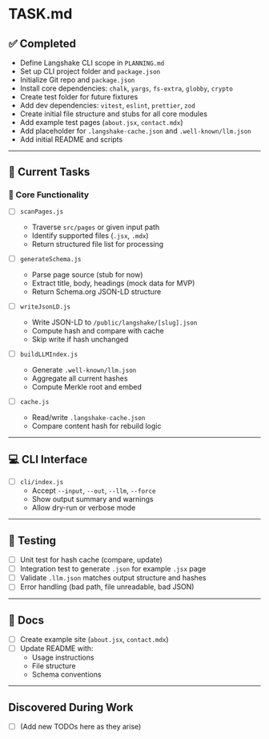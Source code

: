 # TASK.md

## ✅ Completed

* Define Langshake CLI scope in `PLANNING.md`
* Set up CLI project folder and `package.json`
* Initialize Git repo and `package.json`
* Install core dependencies: `chalk`, `yargs`, `fs-extra`, `globby`, `crypto`
* Create test folder for future fixtures
* Add dev dependencies: `vitest`, `eslint`, `prettier`, `zod`
* Create initial file structure and stubs for all core modules
* Add example test pages (`about.jsx`, `contact.mdx`)
* Add placeholder for `.langshake-cache.json` and `.well-known/llm.json`
* Add initial README and scripts

---

## 🔨 Current Tasks

### 🔧 Core Functionality

- [ ] `scanPages.js`
  - Traverse `src/pages` or given input path
  - Identify supported files (`.jsx`, `.mdx`)
  - Return structured file list for processing

- [ ] `generateSchema.js`
  - Parse page source (stub for now)
  - Extract title, body, headings (mock data for MVP)
  - Return Schema.org JSON-LD structure

- [ ] `writeJsonLD.js`
  - Write JSON-LD to `/public/langshake/[slug].json`
  - Compute hash and compare with cache
  - Skip write if hash unchanged

- [ ] `buildLLMIndex.js`
  - Generate `.well-known/llm.json`
  - Aggregate all current hashes
  - Compute Merkle root and embed

- [ ] `cache.js`
  - Read/write `.langshake-cache.json`
  - Compare content hash for rebuild logic

---

## 💻 CLI Interface

- [ ] `cli/index.js`
  - Accept `--input`, `--out`, `--llm`, `--force`
  - Show output summary and warnings
  - Allow dry-run or verbose mode

---

## 🧪 Testing

- [ ] Unit test for hash cache (compare, update)
- [ ] Integration test to generate `.json` for example `.jsx` page
- [ ] Validate `.llm.json` matches output structure and hashes
- [ ] Error handling (bad path, file unreadable, bad JSON)

---

## 📝 Docs

- [ ] Create example site (`about.jsx`, `contact.mdx`)
- [ ] Update README with:
  - Usage instructions
  - File structure
  - Schema conventions

---

## Discovered During Work

- [ ] (Add new TODOs here as they arise)
